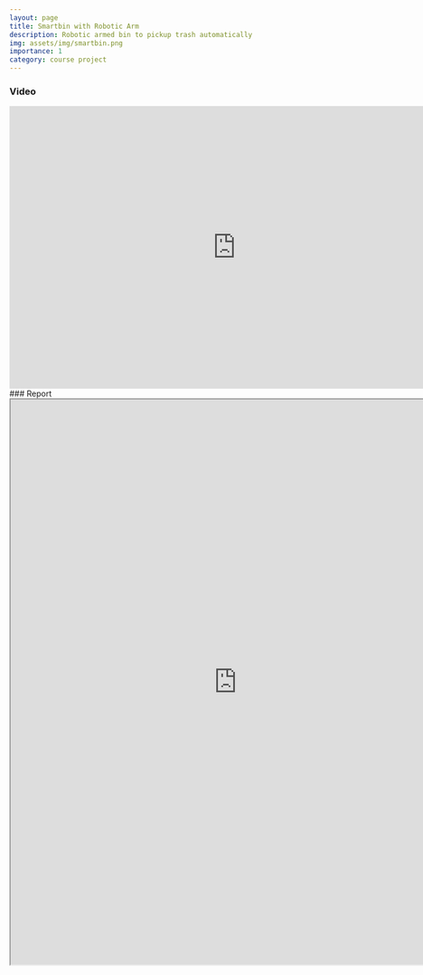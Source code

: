 ```yaml
---
layout: page
title: Smartbin with Robotic Arm
description: Robotic armed bin to pickup trash automatically
img: assets/img/smartbin.png
importance: 1
category: course project
---
```


### Video 
<iframe width="800" height="500" src="https://www.youtube.com/embed/Lb5jovmwfsc?si=zkTgcyyxPO2bOsl_" title="YouTube video player" frameborder="0" allow="accelerometer; autoplay; clipboard-write; encrypted-media; gyroscope; picture-in-picture; web-share" allowfullscreen></iframe>
<br>
### Report
<iframe src="https://drive.google.com/file/d/12v_RXgVrXOIMcKjy5buVVbHeFtrCjZlP/preview" width="800" height="1000" allow="autoplay"></iframe>